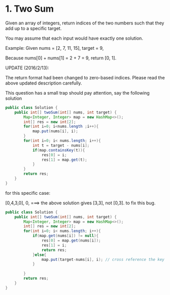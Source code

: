 # 1. Two Sum 

Given an array of integers, return indices of the two numbers such that they add up to a specific target.

You may assume that each input would have exactly one solution.

Example:
Given nums = [2, 7, 11, 15], target = 9,

Because nums[0] + nums[1] = 2 + 7 = 9,
return [0, 1].

UPDATE (2016/2/13):

The return format had been changed to zero-based indices. Please read the above updated description carefully.

This question has a small trap should pay attention, say the following solution

```java
public class Solution {
    public int[] twoSum(int[] nums, int target) {
        Map<Integer, Integer> map = new HashMap<>();
        int[] res = new int[2];
        for(int i=0; i<nums.length ;i++){
            map.put(nums[i], i);
        }
        for(int i=0; i< nums.length; i++){
            int t = target - nums[i];
            if(map.containsKey(t)){
                res[0] = i;
                res[1] = map.get(t);
            }
        }
        return res;
    }
}
```

for this specific case:

[0,4,3,0], 0,  ===> the above solution gives [3,3], not [0,3]. to fix this bug.

```java
public class Solution {
    public int[] twoSum(int[] nums, int target) {
        Map<Integer, Integer> map = new HashMap<>();
        int[] res = new int[2];
        for(int i=0; i< nums.length; i++){
            if(map.get(nums[i]) != null){
                res[0] = map.get(nums[i]);
                res[1] = i;
                return res;
            }else{
                map.put(target-nums[i], i); // cross reference the key and pos.
            }
            
        }
        return res;
    }
}
```
